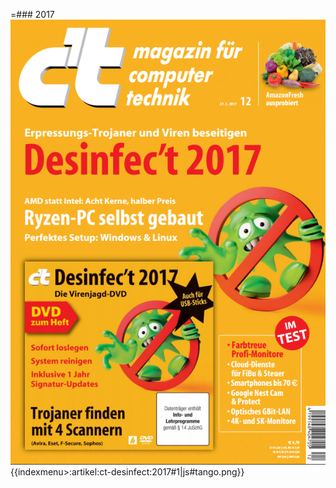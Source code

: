 =### 2017
![No alt text available](/artikel/ct-desinfect/ct-desinfect-2017.png)
{{indexmenu>:artikel:ct-desinfect:2017#1|js#tango.png}}